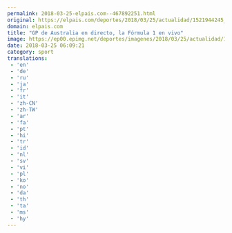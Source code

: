 ```yaml
---
permalink: 2018-03-25-elpais.com--467892251.html
original: https://elpais.com/deportes/2018/03/25/actualidad/1521944245_924593.html#?ref=rss&format=simple&link=link
domain: elpais.com
title: "GP de Australia en directo, la Fórmula 1 en vivo"
image: https://ep00.epimg.net/deportes/imagenes/2018/03/25/actualidad/1521944245_924593_1521956840_rrss_normal.jpg
date: 2018-03-25 06:09:21
category: sport
translations: 
 - 'en'
 - 'de'
 - 'ru'
 - 'ja'
 - 'fr'
 - 'it'
 - 'zh-CN'
 - 'zh-TW'
 - 'ar'
 - 'fa'
 - 'pt'
 - 'hi'
 - 'tr'
 - 'id'
 - 'nl'
 - 'sv'
 - 'vi'
 - 'pl'
 - 'ko'
 - 'no'
 - 'da'
 - 'th'
 - 'ta'
 - 'ms'
 - 'hy'
---
```


